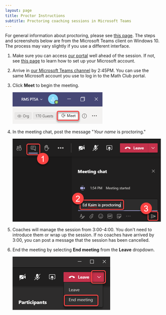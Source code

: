 ```yaml
---
layout: page
title: Proctor Instructions
subtitle: Proctoring coaching sessions in Microsoft Teams
---
```


For general information about proctoring, please see [this page](/parents). The steps and screenshots below are from the Microsoft Teams client on Windows 10. The process may vary slightly if you use a different interface.

1. Make sure you can access [our portal](https://rmsptsa.sharepoint.com/sites/MathClub) well ahead of the session. If not, see [this page](/portal) to learn how to set up your Microsoft account.

1. Arrive in <a href="https://teams.microsoft.com/l/channel/19%3a732a7f9358af4a37affd3f56a592fbee%40thread.tacv2/General?groupId=1820c33d-ed0b-4685-9f38-c1b24c841dad&tenantId=f2d61132-f6d6-42d2-b97f-caa2960fb0f7" target="_blank">our Microsoft Teams channel</a> by 2:45PM. You can use the same Microsoft account you use to log in to the Math Club portal.

1. Click **Meet** to begin the meeting.

    ![Starting a Teams meeting](/img/start-teams-meeting.png)

1. In the meeting chat, post the message "*Your name* is proctoring."

    ![Posting a Teams message](/img/post-teams-message.png)

1. Coaches will manage the session from 3:00-4:00. You don't need to introduce them or wrap up the session. If no coaches have arrived by 3:00, you can post a message that the session has been cancelled.

1. End the meeting by selecting **End meeting** from the **Leave** dropdown.

    ![Ending a Teams meeting](/img/end-teams-meeting.png)
